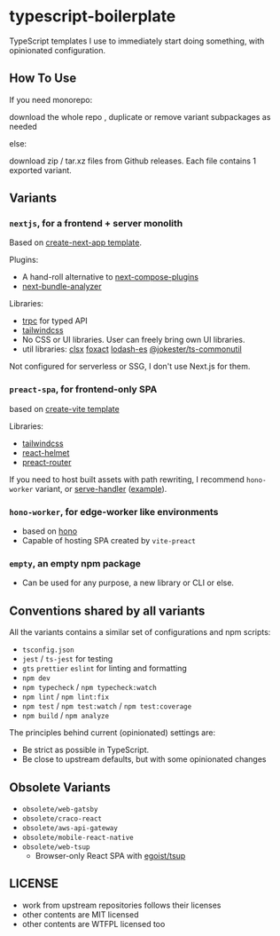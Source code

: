 # typescript-boilerplate

TypeScript templates I use to immediately start doing something, with opinionated configuration.

## How To Use

If you need monorepo:

download the whole repo , duplicate or remove variant subpackages as needed

else:

download zip / tar.xz files from Github releases. Each file contains 1 exported variant.

## Variants

### `nextjs`, for a frontend + server monolith

Based on [create-next-app template](https://github.com/vercel/next.js/tree/canary/packages/create-next-app/templates/app/ts).

Plugins:

- A hand-roll alternative to [next-compose-plugins](https://github.com/cyrilwanner/next-compose-plugins)
- [next-bundle-analyzer](https://github.com/zeit/next-plugins/tree/master/packages/next-bundle-analyzer)

Libraries:

- [trpc](https://trpc.io/docs/client/nextjs/setup) for typed API
- [tailwindcss](https://tailwindcss.com/docs/installation/using-postcss)
- No CSS or UI libraries. User can freely bring own UI libraries.
- util libraries: [clsx](https://github.com/lukeed/clsx) [foxact](https://foxact.skk.moe/) [lodash-es](https://www.npmjs.com/package/lodash-es) [@jokester/ts-commonutil](https://github.com/jokester/ts-commonutil)

Not configured for serverless or SSG, I don't use Next.js for them.

### `preact-spa`, for frontend-only SPA

based on [create-vite template](https://github.com/vitejs/vite/tree/main/packages/create-vite/template-preact-ts)

Libraries:

- [tailwindcss](https://tailwindcss.com)
- [react-helmet]()
- [preact-router]()

If you need to host built assets with path rewriting,
I recommend `hono-worker` variant,
or [serve-handler](https://github.com/vercel/serve-handler) ([example](https://github.com/jokester/limb/blob/master/server/main.ts)).

### `hono-worker`, for edge-worker like environments

- based on [hono](https://github.com/honojs/hono)
- Capable of hosting SPA created by `vite-preact`

### `empty`, an empty npm package

- Can be used for any purpose, a new library or CLI or else.

## Conventions shared by all variants

All the variants contains a similar set of configurations and npm scripts:

- `tsconfig.json`
- `jest` / `ts-jest` for testing
- `gts` `prettier` `eslint` for linting and formatting
- `npm dev`
- `npm typecheck` / `npm typecheck:watch`
- `npm lint` / `npm lint:fix`
- `npm test` / `npm test:watch` / `npm test:coverage`
- `npm build` / `npm analyze`

The principles behind current (opinionated) settings are:

- Be strict as possible in TypeScript.
- Be close to upstream defaults, but with some opinionated changes

## Obsolete Variants

- `obsolete/web-gatsby`
- `obsolete/craco-react`
- `obsolete/aws-api-gateway`
- `obsolete/mobile-react-native`
- `obsolete/web-tsup`
  - Browser-only React SPA with [egoist/tsup](https://github.com/egoist/tsup)

## LICENSE

- work from upstream repositories follows their licenses
- other contents are MIT licensed
- other contents are WTFPL licensed too
